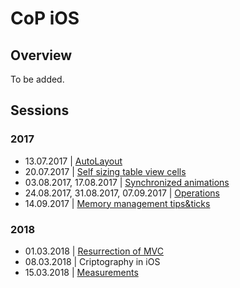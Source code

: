 # CoP iOS

## Overview

To be added.

## Sessions

### 2017

- 13.07.2017 | [AutoLayout](https://github.com/3pillarlabs/CoPiOS/tree/sessions/autolayout)
- 20.07.2017 | [Self sizing table view cells](https://github.com/3pillarlabs/CoPiOS/tree/sessions/self-sizing-table-view-cells)
- 03.08.2017, 17.08.2017 | [Synchronized animations](https://github.com/3pillarlabs/CoPiOS/tree/sessions/synchronized-animations)
- 24.08.2017, 31.08.2017, 07.09.2017 | [Operations](https://github.com/3pillarlabs/CoPiOS/tree/sessions/operations)
- 14.09.2017 | [Memory management tips&ticks](https://github.com/3pillarlabs/CoPiOS/tree/sessions/memory-management-tips-and-tricks)

### 2018

- 01.03.2018 | [Resurrection of MVC](https://github.com/3pillarlabs/CoPiOS/tree/sessions/resurrection-of-mvc)
- 08.03.2018 | Criptography in iOS
- 15.03.2018 | [Measurements](https://github.com/3pillarlabs/CoPiOS/tree/sessions/measurements)

